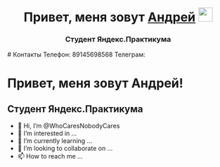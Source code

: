 <h1 align="center">Привет, меня зовут <a href="https://blagoveschensk.hh.ru/resume/46964546ff09ac2ced0039ed1f57626e4e6636" target="_blank">Андрей</a> 
<img src="https://github.com/blackcater/blackcater/raw/main/images/Hi.gif" height="32"/></h1>
<h3 align="center">Студент Яндекс.Практикума</h3>
# Контакты
Телефон: 89145698568
Телеграм:




# Привет, меня зовут Андрей!



## Студент Яндекс.Практикума


- 👋 Hi, I’m @WhoCaresNobodyCares
- 👀 I’m interested in ...
- 🌱 I’m currently learning ...
- 💞️ I’m looking to collaborate on ...
- 📫 How to reach me ...

<!---
WhoCaresNobodyCares/WhoCaresNobodyCares is a ✨ special ✨ repository because its `README.md` (this file) appears on your GitHub profile.
You can click the Preview link to take a look at your changes.
--->
